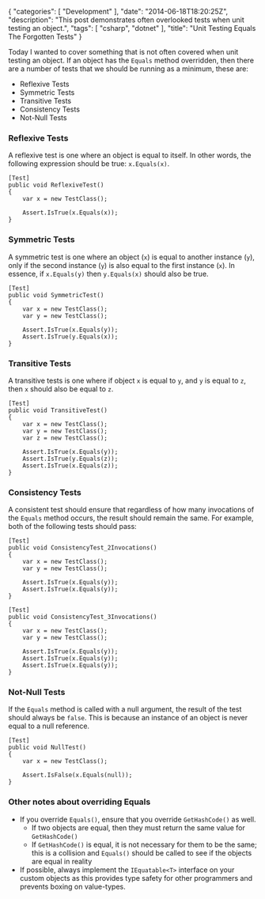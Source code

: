 {
   "categories": [ "Development" ],
   "date": "2014-06-18T18:20:25Z",
   "description": "This post demonstrates often overlooked tests when unit testing an object.",
   "tags": [ "csharp", "dotnet" ],
   "title": "Unit Testing Equals The Forgotten Tests"
}

Today I wanted to cover something that is not often covered when unit testing an object. If an object has the `Equals` method overridden, then there are a number of tests that we should be running as a minimum<!--more-->, these are:

- Reflexive Tests
- Symmetric Tests
- Transitive Tests
- Consistency Tests
- Not-Null Tests

### Reflexive Tests

A reflexive test is one where an object is equal to itself. In other words, the following expression should be true: `x.Equals(x)`.

    [Test]
    public void ReflexiveTest()
    {
        var x = new TestClass();

		Assert.IsTrue(x.Equals(x));
    }

### Symmetric Tests

A symmetric test is one where an object (`x`) is equal to another instance (`y`), only if the second instance (`y`) is also equal to the first instance (`x`). In essence, if `x.Equals(y)` then `y.Equals(x)` should also be true.

    [Test]
    public void SymmetricTest()
    {
        var x = new TestClass();
        var y = new TestClass();

		Assert.IsTrue(x.Equals(y));
		Assert.IsTrue(y.Equals(x));
    }

### Transitive Tests

A transitive tests is one where if object `x` is equal to `y`, and `y` is equal to `z`, then `x` should also be equal to `z`.

    [Test]
    public void TransitiveTest()
    {
        var x = new TestClass();
        var y = new TestClass();
        var z = new TestClass();

		Assert.IsTrue(x.Equals(y));
		Assert.IsTrue(y.Equals(z));
		Assert.IsTrue(x.Equals(z));
    }

### Consistency Tests

A consistent test should ensure that regardless of how many invocations of the `Equals` method occurs, the result should remain the same. For example, both of the following tests should pass:

    [Test]
    public void ConsistencyTest_2Invocations()
    {
        var x = new TestClass();
        var y = new TestClass();

		Assert.IsTrue(x.Equals(y));
		Assert.IsTrue(x.Equals(y));
    }

    [Test]
    public void ConsistencyTest_3Invocations()
    {
        var x = new TestClass();
        var y = new TestClass();

		Assert.IsTrue(x.Equals(y));
		Assert.IsTrue(x.Equals(y));
		Assert.IsTrue(x.Equals(y));
    }

### Not-Null Tests

If the `Equals` method is called with a null argument, the result of the test should always be `false`. This is because an instance of an object is never equal to a null reference.

    [Test]
    public void NullTest()
    {
        var x = new TestClass();

		Assert.IsFalse(x.Equals(null));
    }

### Other notes about overriding Equals

- If you override `Equals()`, ensure that you override `GetHashCode()` as well.
	+ If two objects are equal, then they must return the same value for `GetHashCode()`
	+ If `GetHashCode()` is equal, it is not necessary for them to be the same; this is a collision and `Equals()` should be called to see if the objects are equal in reality 
- If possible, always implement the `IEquatable<T>` interface on your custom objects as this provides type safety for other programmers and prevents boxing on value-types. 